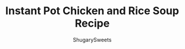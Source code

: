 ---
layout: ../../layouts/MarkdownPostLayout.astro
title: Instant Pot Chicken and Rice Soup Recipe
author: ShugarySweets
pubDate: 2021-02-09
description: "Chicken and Rice Soup - Make this classic soup in your Instant Pot or on the stove. With tender chicken and rice cooked to perfection, this soup is just what you need for a cozy meal!"
image_url: https://www.shugarysweets.com/wp-content/uploads/2021/02/instant-pot-chicken-rice-soup-facebook.jpg
tags: ["Soups and Stews","American"]
calories: 207
protein: 28
carbohydrates: 10
fats: 5
fiber: 2
ingredients: ["1 Tablespoon olive oil","½ cup chopped yellow or sweet onion (about ½ of a medium onion)","1 ½ cups matchstick carrots ","1 cup chopped celery (2-3 stalks)","1 clove garlic, minced","1 teaspoon ground thyme","½ teaspoon kosher salt","¼ teaspoon ground pepper","1 ½ pounds boneless, skinless chicken breast","¾ cup long grain brown rice, uncooked","4 cups chicken broth","1 cup water","1 bay leaf","2.5 cups baby spinach (about half of a 5 oz. bag)"]
serves: 8
time: "31 minutes"
prepTime: "10 minutes"
instructions: ["Select the SAUTE function on the Instant Pot. Add olive oil, onion, carrots and celery to the pot. Saute for about 5 minutes, stirring occasionally, until the onion is translucent and the carrots and celery start to soften.","Add the garlic and thyme and saute for an additional minute.","Add the chicken, salt, pepper, rice, chicken broth, water and bay leaf to the Instant Pot.","Close and lock the lid. Make sure the valve is set to SEALING. Select the HIGH PRESSURE setting and cook for 11 minutes.","After the cooking time is complete, do a quick release of pressure.  ","Open the lid and remove the bay leaf. Remove the chicken from the pot and transfer it to a cutting board. Cut the chicken into bite sized pieces or shred with 2 forks. ","Add the spinach to the pot and stir to combine. Add the chicken back to the pot and stir to combine. Serve topped with parsley if desired.","Add olive oil, onion, carrots and celery to a large pot or dutch oven. Saute for about 5 minutes, stirring occasionally, until the onion is translucent and the carrots and celery start to soften.","Add the garlic and thyme and saute for an additional minute.","Add the chicken, salt, pepper, rice, chicken broth, water and bay leaf to the pot.","Reduce heat to a simmer, cover and cook for 30 minutes, stirring periodically, until rice and vegetables are tender. ","Remove the bay leaf. Remove the chicken from the pot and transfer it to a cutting board. Cut the chicken into bite sized pieces or shred with 2 forks. ","Add the spinach to the pot and stir to combine. Add the chicken back to the pot and stir to combine. Serve topped with parsley if desired."]
nutrition: ["207 calories","10 grams carbohydrates","75 milligrams cholesterol","5 grams fat","2 grams fiber","28 grams protein","1 grams saturated fat","702 milligrams sodium","3 grams sugar","0 grams trans fat","3 grams unsaturated fat"]
---